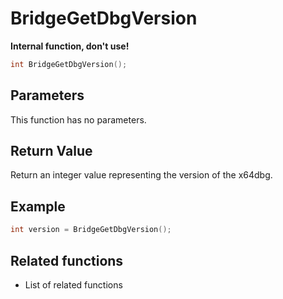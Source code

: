 # BridgeGetDbgVersion

**Internal function, don't use!**

```c++
int BridgeGetDbgVersion();
```

## Parameters

This function has no parameters.

## Return Value

Return an integer value representing the version of the x64dbg.

## Example

```c++
int version = BridgeGetDbgVersion();
```

## Related functions

- List of related functions